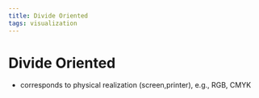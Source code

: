 ```yaml
---
title: Divide Oriented
tags: visualization
---
```


# Divide Oriented
- corresponds to physical realization (screen,printer), e.g., RGB, CMYK






































